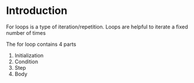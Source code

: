 # Introduction
For loops is a type of iteration/repetition. Loops are helpful to
iterate a fixed number of times

The for loop contains 4 parts
1. Initialization
2. Condition
3. Step
4. Body